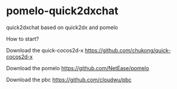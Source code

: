 pomelo-quick2dxchat
===================

quick2dxchat based on quick2dx and pomelo


How to start?

Download the quick-cocos2d-x https://github.com/chukong/quick-cocos2d-x

Download the pomelo https://github.com/NetEase/pomelo

Download the pbc    https://github.com/cloudwu/pbc
